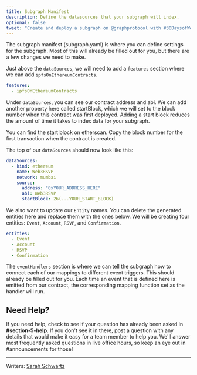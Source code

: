 ```yaml
---
title: Subgraph Manifest
description: Define the datasources that your subgraph will index.
optional: false
tweet: "Create and deploy a subgraph on @graphprotocol with #30DaysofWeb3 @womenbuildweb3 👾"
---
```


The subgraph manifest (subgraph.yaml) is where you can define settings for the subgraph. Most of this will already be filled out for you, but there are a few changes we need to make.

Just above the `dataSources`, we will need to add a `features` section where we can add `ipfsOnEthereumContracts`.

```yaml
features:
  - ipfsOnEthereumContracts
```

Under `dataSources`, you can see our contract address and abi. We can add another property here called startBlock, which we will set to the block number when this contract was first deployed. Adding a start block reduces the amount of time it takes to index data for your subgraph.

You can find the start block on etherscan. Copy the block number for the first transaction when the contract is created.

The top of our `dataSources` should now look like this:

```yaml
dataSources:
  - kind: ethereum
    name: Web3RSVP
    network: mumbai
    source:
      address: "0xYOUR_ADDRESS_HERE"
      abi: Web3RSVP
      startBlock: 26(...YOUR_START_BLOCK)
```

We also want to update our `Entity` names. You can delete the generated entities here and replace them with the ones below. We will be creating four entities: `Event`, `Account`, `RSVP`, and `Confirmation`.

```yaml
entities:
  - Event
  - Account
  - RSVP
  - Confirmation
```

The `eventHandlers` section is where we can tell the subgraph how to connect each of our mappings to different event triggers. This should already be filled out for you. Each time an event that is defined here is emitted from our contract, the corresponding mapping function set as the handler will run.

## Need Help?

If you need help, check to see if your question has already been asked in **#section-5-help**. If you don't see it in there, post a question with any details that would make it easy for a team member to help you. We'll answer most frequently asked questions in live office hours, so keep an eye out in #announcements for those!

---

Writers: [Sarah Schwartz](https://twitter.com/schwartzswartz)

